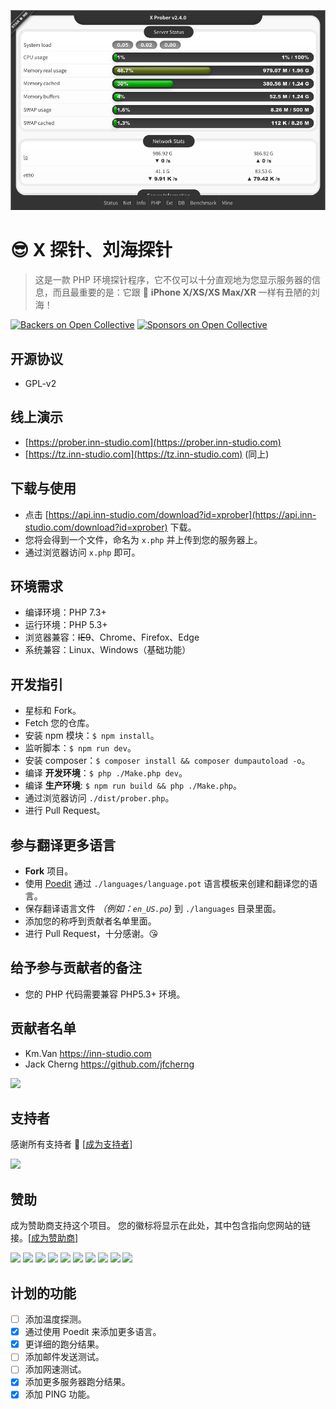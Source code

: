 [![X Prober preview](preview.png)](preview.png)

# 😎 X 探针、刘海探针

> 这是一款 PHP 环境探针程序，它不仅可以十分直观地为您显示服务器的信息，而且最重要的是：它跟 📱 **iPhone X/XS/XS Max/XR** 一样有丑陋的刘海！

[![Backers on Open Collective](https://opencollective.com/x-prober/backers/badge.svg)](#backers)
[![Sponsors on Open Collective](https://opencollective.com/x-prober/sponsors/badge.svg)](#sponsors)

## 开源协议

- GPL-v2

## 线上演示

- [https://prober.inn-studio.com](https://prober.inn-studio.com)
- [https://tz.inn-studio.com](https://tz.inn-studio.com) (同上)

## 下载与使用

- 点击 [https://api.inn-studio.com/download?id=xprober](https://api.inn-studio.com/download?id=xprober) 下载。
- 您将会得到一个文件，命名为 `x.php` 并上传到您的服务器上。
- 通过浏览器访问 `x.php` 即可。

## 环境需求

- 编译环境：PHP 7.3+
- 运行环境：PHP 5.3+
- 浏览器兼容：<del>IE9</del>、Chrome、Firefox、Edge
- 系统兼容：Linux、Windows（基础功能）

## 开发指引

- 星标和 Fork。
- Fetch 您的仓库。
- 安装 npm 模块：`$ npm install`。
- 监听脚本：`$ npm run dev`。
- 安装 composer：`$ composer install && composer dumpautoload -o`。
- 编译 **开发环境**：`$ php ./Make.php dev`。
- 编译 **生产环境**: `$ npm run build && php ./Make.php`。
- 通过浏览器访问 `./dist/prober.php`。
- 进行 Pull Request。

## 参与翻译更多语言

- **Fork** 项目。
- 使用 [Poedit](https://poedit.net/) 通过 `./languages/language.pot` 语言模板来创建和翻译您的语言。
- 保存翻译语言文件 _（例如：`en_US.po`)_ 到 `./languages` 目录里面。
- 添加您的称呼到贡献者名单里面。
- 进行 Pull Request，十分感谢。😘

## 给予参与贡献者的备注

- 您的 PHP 代码需要兼容 PHP5.3+ 环境。

## 贡献者名单

- Km.Van https://inn-studio.com
- Jack Cherng https://github.com/jfcherng

<a href="https://github.com/kmvan/x-prober/graphs/contributors"><img src="https://opencollective.com/x-prober/contributors.svg?width=890&button=false" /></a>

## 支持者

感谢所有支持者 🙏 [[成为支持者](https://opencollective.com/x-prober#backer)]

<a href="https://opencollective.com/x-prober#backers" target="_blank"><img src="https://opencollective.com/x-prober/backers.svg?width=890"></a>

## 赞助

成为赞助商支持这个项目。 您的徽标将显示在此处，其中包含指向您网站的链接。[[成为赞助商](https://opencollective.com/x-prober#sponsor)]

<a href="https://opencollective.com/x-prober/sponsor/0/website" target="_blank"><img src="https://opencollective.com/x-prober/sponsor/0/avatar.svg"></a>
<a href="https://opencollective.com/x-prober/sponsor/1/website" target="_blank"><img src="https://opencollective.com/x-prober/sponsor/1/avatar.svg"></a>
<a href="https://opencollective.com/x-prober/sponsor/2/website" target="_blank"><img src="https://opencollective.com/x-prober/sponsor/2/avatar.svg"></a>
<a href="https://opencollective.com/x-prober/sponsor/3/website" target="_blank"><img src="https://opencollective.com/x-prober/sponsor/3/avatar.svg"></a>
<a href="https://opencollective.com/x-prober/sponsor/4/website" target="_blank"><img src="https://opencollective.com/x-prober/sponsor/4/avatar.svg"></a>
<a href="https://opencollective.com/x-prober/sponsor/5/website" target="_blank"><img src="https://opencollective.com/x-prober/sponsor/5/avatar.svg"></a>
<a href="https://opencollective.com/x-prober/sponsor/6/website" target="_blank"><img src="https://opencollective.com/x-prober/sponsor/6/avatar.svg"></a>
<a href="https://opencollective.com/x-prober/sponsor/7/website" target="_blank"><img src="https://opencollective.com/x-prober/sponsor/7/avatar.svg"></a>
<a href="https://opencollective.com/x-prober/sponsor/8/website" target="_blank"><img src="https://opencollective.com/x-prober/sponsor/8/avatar.svg"></a>
<a href="https://opencollective.com/x-prober/sponsor/9/website" target="_blank"><img src="https://opencollective.com/x-prober/sponsor/9/avatar.svg"></a>

## 计划的功能

- [ ] 添加温度探测。
- [x] 通过使用 Poedit 来添加更多语言。
- [x] 更详细的跑分结果。
- [ ] 添加邮件发送测试。
- [ ] 添加网速测试。
- [x] 添加更多服务器跑分结果。
- [x] 添加 PING 功能。
